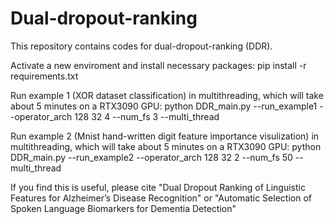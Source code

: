 # Dual-dropout-ranking
This repository contains codes for dual-dropout-ranking (DDR).

Activate a new enviroment and install necessary packages:
pip install -r requirements.txt

Run example 1 (XOR dataset classification) in multithreading, which will take about 5 minutes on a RTX3090 GPU:
python DDR_main.py --run_example1 --operator_arch 128 32 4 --num_fs 3  --multi_thread

Run example 2 (Mnist hand-written digit feature importance visulization) in multithreading, which will take about 5 minutes on a RTX3090 GPU:
python DDR_main.py --run_example2 --operator_arch 128 32 2 --num_fs 50 --multi_thread

If you find this is useful, please cite "Dual Dropout Ranking of Linguistic Features for Alzheimer’s Disease Recognition" or "Automatic Selection of Spoken Language Biomarkers for Dementia Detection"
